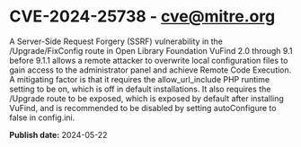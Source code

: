 # CVE-2024-25738 - cve@mitre.org

A Server-Side Request Forgery (SSRF) vulnerability in the /Upgrade/FixConfig route in Open Library Foundation VuFind 2.0 through 9.1 before 9.1.1 allows a remote attacker to overwrite local configuration files to gain access to the administrator panel and achieve Remote Code Execution. A mitigating factor is that it requires the allow_url_include PHP runtime setting to be on, which is off in default installations. It also requires the /Upgrade route to be exposed, which is exposed by default after installing VuFind, and is recommended to be disabled by setting autoConfigure to false in config.ini.

**Publish date:** 2024-05-22
